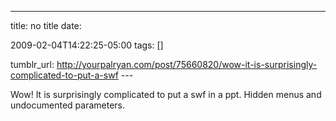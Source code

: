 ---
title: no title
date:

 2009-02-04T14:22:25-05:00 
tags:  []

tumblr_url:
http://yourpalryan.com/post/75660820/wow-it-is-surprisingly-complicated-to-put-a-swf
\-\--

Wow! It is surprisingly complicated to put a swf in a ppt. Hidden menus
and undocumented parameters.
